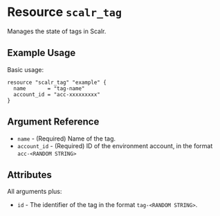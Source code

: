 
# Resource `scalr_tag`

Manages the state of tags in Scalr.

## Example Usage

Basic usage:

```hcl
resource "scalr_tag" "example" {
  name       = "tag-name"
  account_id = "acc-xxxxxxxxx"
}
```

## Argument Reference

* `name` - (Required) Name of the tag.
* `account_id` - (Required) ID of the environment account, in the format `acc-<RANDOM STRING>`

## Attributes

All arguments plus:

* `id` - The identifier of the tag in the format `tag-<RANDOM STRING>`.
